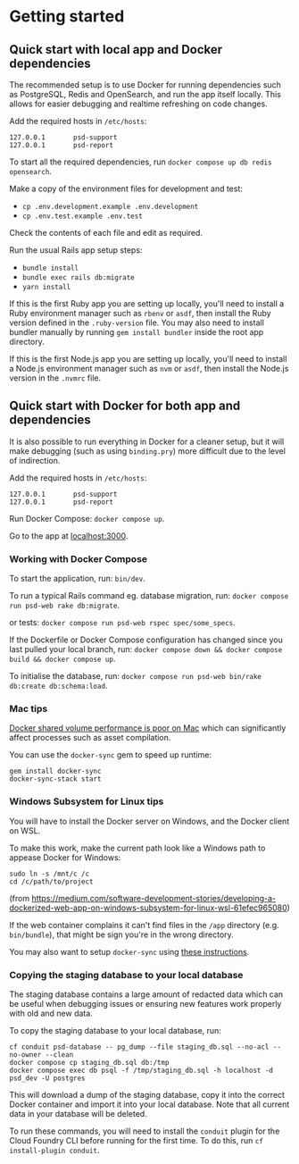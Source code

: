 # Getting started

## Quick start with local app and Docker dependencies

The recommended setup is to use Docker for running dependencies such as PostgreSQL, Redis and OpenSearch,
and run the app itself locally. This allows for easier debugging and realtime refreshing on code changes.

Add the required hosts in `/etc/hosts`:

```
127.0.0.1       psd-support
127.0.0.1       psd-report
```

To start all the required dependencies, run `docker compose up db redis opensearch`.

Make a copy of the environment files for development and test:

* `cp .env.development.example .env.development`
* `cp .env.test.example .env.test`

Check the contents of each file and edit as required.

Run the usual Rails app setup steps:

* `bundle install`
* `bundle exec rails db:migrate`
* `yarn install`

If this is the first Ruby app you are setting up locally, you'll need to install a Ruby environment
manager such as `rbenv` or `asdf`, then install the Ruby version defined in the `.ruby-version` file.
You may also need to install bundler manually by running `gem install bundler` inside the root app
directory.

If this is the first Node.js app you are setting up locally, you'll need to install a Node.js
environment manager such as `nvm` or `asdf`, then install the Node.js version in the `.nvmrc` file.

## Quick start with Docker for both app and dependencies

It is also possible to run everything in Docker for a cleaner setup, but it will make debugging
(such as using `binding.pry`) more difficult due to the level of indirection.

Add the required hosts in `/etc/hosts`:

```
127.0.0.1       psd-support
127.0.0.1       psd-report
```

Run Docker Compose: `docker compose up`.

Go to the app at [localhost:3000](http://localhost:3000).

### Working with Docker Compose

To start the application, run: `bin/dev`.

To run a typical Rails command eg. database migration, run: `docker compose run psd-web rake db:migrate`.

or tests: `docker compose run psd-web rspec spec/some_specs`.

If the Dockerfile or Docker Compose configuration has changed since you last pulled your local branch,
run: `docker compose down && docker compose build && docker compose up`.

To initialise the database, run: `docker compose run psd-web bin/rake db:create db:schema:load`.

### Mac tips

[Docker shared volume performance is poor on Mac](https://docs.docker.com/docker-for-mac/osxfs-caching/) which can significantly
affect processes such as asset compilation.

You can use the `docker-sync` gem to speed up runtime:

```
gem install docker-sync
docker-sync-stack start
```

### Windows Subsystem for Linux tips

You will have to install the Docker server on Windows, and the Docker client on WSL.

To make this work, make the current path look like a Windows path to appease Docker for Windows:

```
sudo ln -s /mnt/c /c
cd /c/path/to/project
```

(from https://medium.com/software-development-stories/developing-a-dockerized-web-app-on-windows-subsystem-for-linux-wsl-61efec965080)

If the web container complains it can't find files in the `/app` directory (e.g. `bin/bundle`), that might be sign you're in
the wrong directory.

You may also want to setup `docker-sync` using [these instructions](https://github.com/EugenMayer/docker-sync/wiki/docker-sync-on-Windows).

### Copying the staging database to your local database

The staging database contains a large amount of redacted data which can be useful when debugging issues or ensuring new
features work properly with old and new data.

To copy the staging database to your local database, run:

```
cf conduit psd-database -- pg_dump --file staging_db.sql --no-acl --no-owner --clean
docker compose cp staging_db.sql db:/tmp
docker compose exec db psql -f /tmp/staging_db.sql -h localhost -d psd_dev -U postgres
```

This will download a dump of the staging database, copy it into the correct Docker container and import it into your local
database. Note that all current data in your database will be deleted.

To run these commands, you will need to install the `conduit` plugin for the Cloud Foundry CLI before running for the first time.
To do this, run `cf install-plugin conduit`.
